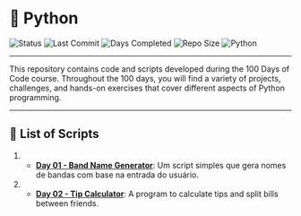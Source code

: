 # 🐍 Python

![Status](https://img.shields.io/badge/Project%20Status-In%20Development-orange?style=flat-square&logo=github)
![Last Commit](https://img.shields.io/github/last-commit/Hildinha/100_Days_Of_Code_Python)
![Days Completed](https://img.shields.io/badge/Days%20Completed-2%2F100-blue)
![Repo Size](https://img.shields.io/github/repo-size/Hildinha/100_Days_Of_Code_Python?color=blue)
![Python](https://img.shields.io/badge/Python-3.11.9-yellow?logo=python&logoColor=white)

<hr>
This repository contains code and scripts developed during the 100 Days of Code course. Throughout the 100 days, you will find a variety of projects, challenges, and hands-on exercises that cover different aspects of Python programming.
<hr>

## 📜 List of Scripts

1. - **[Day 01 - Band Name Generator](/simple_projects/tip_calculator.py)**: Um script simples que gera nomes de bandas com base na entrada do usuário.
2. - **[Day 02 - Tip Calculator](simple_projects/band_name_generator.py)**: A program to calculate tips and split bills between friends.
